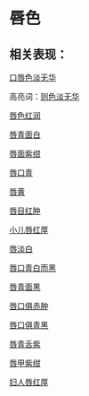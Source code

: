 # 唇色

## 相关表现：

[口唇色淡无华](https://zuoye.gmzyh.com/search?key=口唇色淡无华)
高亮词：[则色淡无华](https://zuoye.gmzyh.com/search?key=则色淡无华)  
[唇色红润](https://zuoye.gmzyh.com/search?key=唇色红润)
[唇青面白](https://zuoye.gmzyh.com/search?key=唇青面白)
[唇面紫绀](https://zuoye.gmzyh.com/search?key=唇面紫绀)
[唇口青](https://zuoye.gmzyh.com/search?key=唇口青)
[唇黄](https://zuoye.gmzyh.com/search?key=唇黄)
[唇目红肿](https://zuoye.gmzyh.com/search?key=唇目红肿)
[小儿唇红厚](https://zuoye.gmzyh.com/search?key=小儿唇红厚)
[唇淡白](https://zuoye.gmzyh.com/search?key=唇淡白)
[唇口青白而黑](https://zuoye.gmzyh.com/search?key=唇口青白而黑)
[唇青面黑](https://zuoye.gmzyh.com/search?key=唇青面黑)
[唇口俱赤肿](https://zuoye.gmzyh.com/search?key=唇口俱赤肿)
[唇口俱青黑](https://zuoye.gmzyh.com/search?key=唇口俱青黑)
[唇青舌紫](https://zuoye.gmzyh.com/search?key=唇青舌紫)
[唇甲紫绀](https://zuoye.gmzyh.com/search?key=唇甲紫绀)
[妇人唇红厚](https://zuoye.gmzyh.com/search?key=妇人唇红厚)